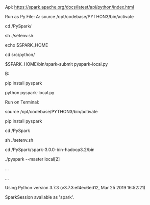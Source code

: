 Api: https://spark.apache.org/docs/latest/api/python/index.html

Run as Py File:
A:
source /opt/codebase/PYTHON3/bin/activate

cd <your-path>/PySpark/

sh ./setenv.sh

echo $SPARK_HOME

cd src/python/

$SPARK_HOME/bin/spark-submit pyspark-local.py

B:

pip install pyspark

python pyspark-local.py

Run on Terminal:

source /opt/codebase/PYTHON3/bin/activate

pip install pyspark

cd <your-path>/PySpark

sh ./setenv.sh

cd <your-path>/PySpark/spark-3.0.0-bin-hadoop3.2/bin

./pyspark --master local[2]

...

...

Using Python version 3.7.3 (v3.7.3:ef4ec6ed12, Mar 25 2019 16:52:21)

SparkSession available as 'spark'.